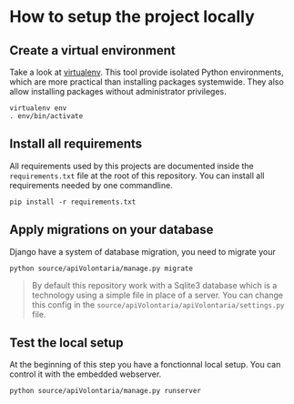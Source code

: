 # How to setup the project locally

## Create a virtual environment

Take a look at [virtualenv](https://virtualenv.pypa.io/). This tool provide isolated Python environments, which are more practical than installing packages systemwide. They also allow installing packages without administrator privileges.

```
virtualenv env
. env/bin/activate
```

## Install all requirements

All requirements used by this projects are documented inside the `requirements.txt` file at the root of this repository. You can install all requirements needed by one commandline.

```commandline
pip install -r requirements.txt
```
 
## Apply migrations on your database

Django have a system of database migration, you need to migrate your

```commandline
python source/apiVolontaria/manage.py migrate
```

> By default this repository work with a Sqlite3 database which is a technology using a simple file in place of a server. You can change this config in the `source/apiVolontaria/apiVolontaria/settings.py` file. 
 
## Test the local setup

At the beginning of this step you have a fonctionnal local setup. You can control it with the embedded webserver.

```commandline
python source/apiVolontaria/manage.py runserver
```
 